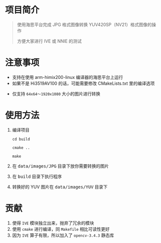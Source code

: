# 项目简介

> 使用海思平台完成 JPG 格式图像转换 YUV420SP（NV21）格式图像的操作
>
> 方便大家进行 IVE 或 NNIE 的测试

# 注意事项

- 支持在使用 arm-himix200-linux 编译器的海思平台上运行
- 如果不是 Hi3519AV100 的话，可能需要修改 CMakeLists.txt 里的编译选项

* 仅支持 `64x64～1920x1080` 大小的图片进行转换

# 使用方法

1. 编译项目

   `cd build`

   `cmake ..`

   `make`

2. 在 <kbd>data/images/JPG</kbd> 目录下放你需要转换的图片

3. 在 <kbd>build</kbd> 目录下执行程序

4. 转换好的 YUV 图片在 <kbd>data/images/YUV</kbd> 目录下

# 贡献

1. 使得 `IVE` 模块独立出来，抛弃了冗余的模块
2. 使用 `cmake` 进行编译，同 `Makefile` 相比可读性更好
3. 因为 `IVE` 算子有限，所以加入了 `opencv-3.4.3` 静态库

